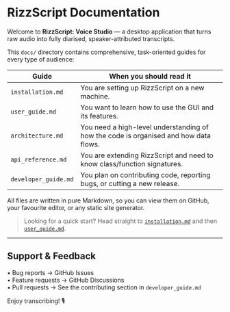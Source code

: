 # RizzScript Documentation

Welcome to **RizzScript: Voice Studio** — a desktop application that turns raw audio into fully diarised, speaker-attributed transcripts.

This `docs/` directory contains comprehensive, task-oriented guides for every type of audience:

| Guide | When you should read it |
|-------|-------------------------|
| `installation.md` | You are setting up RizzScript on a new machine. |
| `user_guide.md` | You want to learn how to use the GUI and its features. |
| `architecture.md` | You need a high-level understanding of how the code is organised and how data flows. |
| `api_reference.md` | You are extending RizzScript and need to know class/function signatures. |
| `developer_guide.md` | You plan on contributing code, reporting bugs, or cutting a new release. |

All files are written in pure Markdown, so you can view them on GitHub, your favourite editor, or any static site generator.

> Looking for a quick start? Head straight to [`installation.md`](installation.md) and then [`user_guide.md`](user_guide.md).

---

## Support & Feedback

• Bug reports → GitHub Issues  
• Feature requests → GitHub Discussions  
• Pull requests → See the contributing section in `developer_guide.md`

Enjoy transcribing! 🎙️